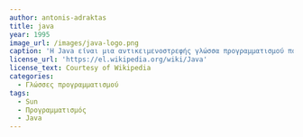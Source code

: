 ```yaml
---
author: antonis-adraktas
title: java
year: 1995
image_url: /images/java-logo.png
caption: 'Η Java είναι μια αντικειμενοστρεφής γλώσσα προγραμματισμού που σχεδιάστηκε από την εταιρεία πληροφορικής Sun Microsystems. Η σχεδίαση της ξεκίνησε το 1991, καθώς η εταιρία αναζητούσε το κατάλληλο εργαλείο για να αποτελέσει την πλατφόρμα ανάπτυξης λογισμικού σε μικρο-συσκευές.Ιδρυτής της είναι ο James Gosling, που εργαζόταν εκείνη την εποχή για την Sun. '
license_url: 'https://el.wikipedia.org/wiki/Java'
license_text: Courtesy of Wikipedia
categories:
  - Γλώσσες προγραμματισμού
tags:
  - Sun
  - Προγραμματισμός
  - Java
---
```

